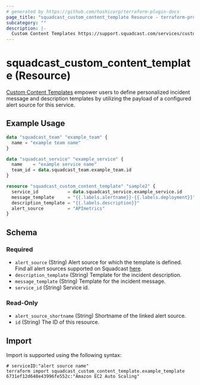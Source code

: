 ```yaml
---
# generated by https://github.com/hashicorp/terraform-plugin-docs
page_title: "squadcast_custom_content_template Resource - terraform-provider-squadcast"
subcategory: ""
description: |-
  Custom Content Templates https://support.squadcast.com/services/custom-content-templates empower users to define personalized incident message and description templates by utilizing the payload of a configured alert source for this service.
---
```


# squadcast_custom_content_template (Resource)

[Custom Content Templates](https://support.squadcast.com/services/custom-content-templates) empower users to define personalized incident message and description templates by utilizing the payload of a configured alert source for this service.

## Example Usage

```terraform
data "squadcast_team" "example_team" {
  name = "example team name"
}

data "squadcast_service" "example_service" {
  name    = "example service name"
  team_id = data.squadcast_team.example_team.id
}

resource "squadcast_custom_content_template" "sample2" {
  service_id           = data.squadcast_service.example_service.id
  message_template     = "{{.labels.alertname}}-{{.labels.deployment}}"
  description_template = "{{.labels.description}}"
  alert_source         = "APImetrics"
}
```

<!-- schema generated by tfplugindocs -->
## Schema

### Required

- `alert_source` (String) Alert source for which the template is defined. Find all alert sources supported on Squadcast [here](https://www.squadcast.com/integrations).
- `description_template` (String) Template for the incident description.
- `message_template` (String) Template for the incident message.
- `service_id` (String) Service id.

### Read-Only

- `alert_source_shortname` (String) Shortname of the linked alert source.
- `id` (String) The ID of this resource.

## Import

Import is supported using the following syntax:

```shell
# serviceID:"alert source name"
terraform import squadcast_custom_content_template.example_template 6731ef12d648e43996fe552c:"Amazon EC2 Auto Scaling"
```
